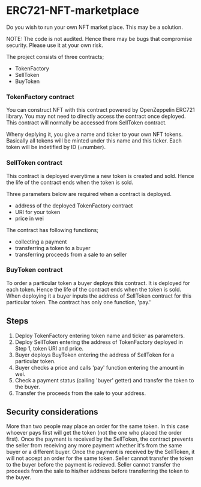 # ERC721-NFT-marketplace
Do you wish to run your own NFT market place.  This may be a solution.

NOTE: The code is not audited. Hence there may be bugs that compromise security. Please use it at your own risk. 

The project consists of three contracts;

- TokenFactory
- SellToken
- BuyToken

### TokenFactory contract
You can construct NFT with this contract powered by OpenZeppelin ERC721 library. You may not need to directly access the contract once deployed.
This contract will normally be accessed from SellToken contract.

Wheny deplying it, you give a name and ticker to your own NFT tokens.  Basically all tokens will be minted under this name and this ticker.
Each token will be indetified by ID (=number).  

### SellToken contract
This contract is deployed everytime a new token is created and sold. Hence the life of the contract ends when the token is sold.

Three parameters below are required when a contract is deployed.
- address of the deployed TokenFactory contract
- URI for your token
- price in wei

The contract has following functions;
- collecting a payment
- transferring a token to a buyer
- transferring proceeds from a sale to an seller

### BuyToken contract
To order a particular token a buyer deploys this contract. It is deployed for each token. Hence the life of the contract ends when the token is sold.
When deploying it a buyer inputs the address of SellToken contract for this particular token. The contract has only one function, 'pay.' 

## Steps
1. Deploy TokenFactory entering token name and ticker as parameters.
2. Deploy SellToken entering the address of TokenFactory deployed in Step 1, token URI and price.
3. Buyer deploys BuyToken entering the address of SellToken for a particular token.
4. Buyer checks a price and calls 'pay' function entering the amount in wei.
5. Check a payment status (calling 'buyer' getter) and transfer the token to the buyer.
6. Transfer the proceeds from the sale to your address.

## Security considerations
More than two people may place an order for the same token. In this case whoever pays first will get the token (not the one who placed the order first). 
Once the payment is received by the SellToken, the contract prevents the seller from receiving any more payment whether it's from the same buyer or a different buyer.
Once the payment is received by the SellToken, it will not accept an order for the same token.
Seller cannot transfer the token to the buyer before the payment is recieved.
Seller cannot transfer the proceeds from the sale to his/her address before transferring the token to the buyer.




